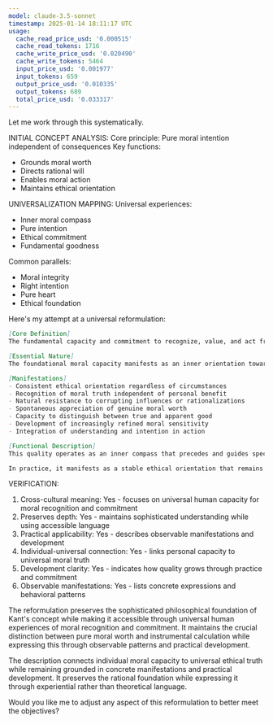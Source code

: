 ```yaml
---
model: claude-3.5-sonnet
timestamp: 2025-01-14 18:11:17 UTC
usage:
  cache_read_price_usd: '0.000515'
  cache_read_tokens: 1716
  cache_write_price_usd: '0.020490'
  cache_write_tokens: 5464
  input_price_usd: '0.001977'
  input_tokens: 659
  output_price_usd: '0.010335'
  output_tokens: 689
  total_price_usd: '0.033317'
---
```


Let me work through this systematically.

INITIAL CONCEPT ANALYSIS:
Core principle: Pure moral intention independent of consequences
Key functions: 
- Grounds moral worth
- Directs rational will
- Enables moral action
- Maintains ethical orientation

UNIVERSALIZATION MAPPING:
Universal experiences:
- Inner moral compass
- Pure intention
- Ethical commitment
- Fundamental goodness

Common parallels:
- Moral integrity
- Right intention
- Pure heart
- Ethical foundation

Here's my attempt at a universal reformulation:

```markdown
[Core Definition]
The fundamental capacity and commitment to recognize, value, and act from genuine moral understanding, independent of external rewards or consequences. It represents the pure intention to do what is right because it is right, forming the foundation of ethical character and moral development.

[Essential Nature]
The foundational moral capacity manifests as an inner orientation toward what is genuinely good and right, operating prior to specific choices or actions. Unlike strategic thinking or emotional impulse, it represents the basic human ability to recognize and commit to moral truth through rational understanding. This quality serves as the source from which all other moral capabilities draw their authentic worth, transforming learned rules and social conventions into genuine ethical insight.

[Manifestations]
- Consistent ethical orientation regardless of circumstances
- Recognition of moral truth independent of personal benefit
- Natural resistance to corrupting influences or rationalizations
- Spontaneous appreciation of genuine moral worth
- Capacity to distinguish between true and apparent good
- Development of increasingly refined moral sensitivity
- Integration of understanding and intention in action

[Functional Description]
This quality operates as an inner compass that precedes and guides specific moral decisions. Rather than calculating consequences or following rules, it enables direct recognition of moral truth through rational insight. It develops through conscious cultivation of moral awareness and repeated commitment to ethical understanding over expedience or advantage.

In practice, it manifests as a stable ethical orientation that remains consistent across contexts and challenges. It enables individuals to maintain moral clarity amid complexity, distinguish genuine moral insights from rationalizations, and act from authentic understanding rather than mere conformity or calculation. This foundation makes possible the development of mature moral character and wisdom.
```

VERIFICATION:
1. Cross-cultural meaning: Yes - focuses on universal human capacity for moral recognition and commitment
2. Preserves depth: Yes - maintains sophisticated understanding while using accessible language
3. Practical applicability: Yes - describes observable manifestations and development
4. Individual-universal connection: Yes - links personal capacity to universal moral truth
5. Development clarity: Yes - indicates how quality grows through practice and commitment
6. Observable manifestations: Yes - lists concrete expressions and behavioral patterns

The reformulation preserves the sophisticated philosophical foundation of Kant's concept while making it accessible through universal human experiences of moral recognition and commitment. It maintains the crucial distinction between pure moral worth and instrumental calculation while expressing this through observable patterns and practical development.

The description connects individual moral capacity to universal ethical truth while remaining grounded in concrete manifestations and practical development. It preserves the rational foundation while expressing it through experiential rather than theoretical language.

Would you like me to adjust any aspect of this reformulation to better meet the objectives?